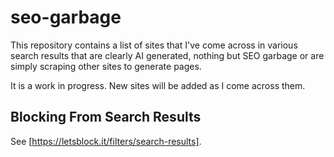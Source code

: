 # seo-garbage
This repository contains a list of sites that I've come across in various search results that are clearly AI generated, nothing but SEO garbage or are simply scraping other sites to generate pages.

It is a work in progress. New sites will be added as I come across them.

## Blocking From Search Results
See [https://letsblock.it/filters/search-results].

